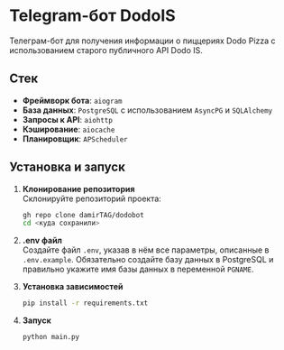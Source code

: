 # Telegram-бот DodoIS

Телеграм-бот для получения информации о пиццериях Dodo Pizza с использованием старого публичного API Dodo IS.

## Стек

-   **Фреймворк бота**: `aiogram`
-   **База данных**: `PostgreSQL` с использованием `AsyncPG` и `SQLAlchemy`
-   **Запросы к API**: `aiohttp`
-   **Кэширование**: `aiocache`
-   **Планировщик**: `APScheduler`

## Установка и запуск

1. **Клонирование репозитория**  
   Склонируйте репозиторий проекта:
    ```bash
    gh repo clone damirTAG/dodobot
    cd <куда сохранили>
    ```
2. **.env файл**  
   Создайте файл `.env`, указав в нём все параметры, описанные в `.env.example`.
   Обязательно создайте базу данных в PostgreSQL и правильно укажите имя базы данных в переменной `PGNAME`.

3. **Установка зависимостей**
    ```bash
    pip install -r requirements.txt
    ```
4. **Запуск**
    ```bash
    python main.py
    ```

